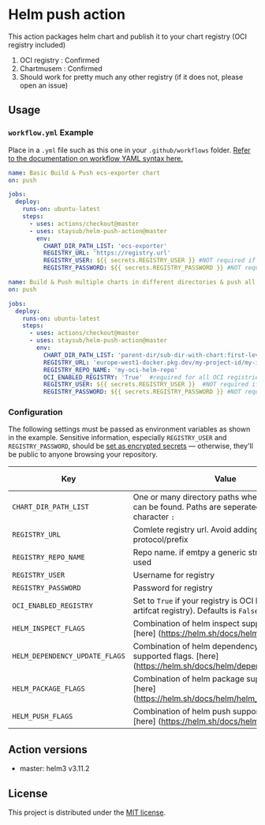 # Helm push action

This action packages helm chart and publish it to your chart registry (OCI registry included)

1. OCI registry : Confirmed
2. Chartmusem : Confirmed
3. Should work for pretty much any other registry (if it does not, please open an issue)

## Usage

### `workflow.yml` Example

Place in a `.yml` file such as this one in your `.github/workflows`
folder. [Refer to the documentation on workflow YAML syntax here.](https://help.github.com/en/articles/workflow-syntax-for-github-actions)

```yaml
name: Basic Build & Push ecs-exporter chart
on: push

jobs:
  deploy:
    runs-on: ubuntu-latest
    steps:
      - uses: actions/checkout@master
      - uses: staysub/helm-push-action@master
        env:
          CHART_DIR_PATH_LIST: 'ecs-exporter'
          REGISTRY_URL: 'https://registry.url'
          REGISTRY_USER: ${{ secrets.REGISTRY_USER }} #NOT required if you helm repo does not need authorization
          REGISTRY_PASSWORD: ${{ secrets.REGISTRY_PASSWORD }} #NOT required if you helm repo does not need authorization
```

```yaml
name: Build & Push multiple charts in different directories & push all to OCI REGISTRY
on: push

jobs:
  deploy:
    runs-on: ubuntu-latest
    steps:
      - uses: actions/checkout@master
      - uses: staysub/helm-push-action@master
        env:
          CHART_DIR_PATH_LIST: 'parent-dir/sub-dir-with-chart:first-level-dir-with-chart:.dot-dir/my-chart-dir'
          REGISTRY_URL: 'europe-west1-docker.pkg.dev/my-project-id/my-image-registry/' #DO NOT add the oci protocol "oci://"
          REGISTRY_REPO_NAME: 'my-oci-helm-repo'
          OCI_ENABLED_REGISTRY: 'True'  #required for all OCI registries
          REGISTRY_USER: ${{ secrets.REGISTRY_USER }}  #NOT required if you helm repo does not need authorization
          REGISTRY_PASSWORD: ${{ secrets.REGISTRY_PASSWORD }} #NOT required if you helm repo does not need authorization
```

### Configuration

The following settings must be passed as environment variables as shown in the example. Sensitive information,
especially `REGISTRY_USER` and `REGISTRY_PASSWORD`, should
be [set as encrypted secrets](https://help.github.com/en/articles/virtual-environments-for-github-actions#creating-and-using-secrets-encrypted-variables) —
otherwise, they'll be public to anyone browsing your repository.

| Key                            | Value                                                                                                                                                           | Suggested Type | Required |
|--------------------------------|-----------------------------------------------------------------------------------------------------------------------------------------------------------------|----------------|----------|
| `CHART_DIR_PATH_LIST`          | One or many directory paths where Chart.yaml can be found. Paths are seperated by the character `:`                                                             | `env`          | **Yes**  |
| `REGISTRY_URL`                 | Comlete registry url. Avoid adding `oci://` protocol/prefix                                                                                                     | `env`          | **Yes**  |
| `REGISTRY_REPO_NAME`           | Repo name. if emtpy a generic string witll be used                                                                                                              | `env`          | No       |
| `REGISTRY_USER`                | Username for registry                                                                                                                                           | `secret`       | No       |
| `REGISTRY_PASSWORD`            | Password for registry                                                                                                                                           | `secret`       | No       |
| `OCI_ENABLED_REGISTRY`         | Set to `True` if your registry is OCI based like (GCP artifcat registry). Defaults is `False` if not provided.                                                  | `env`          | No       |
| `HELM_INSPECT_FLAGS`           | Combination of helm inspect supported flags. [here]                                                            (https://helm.sh/docs/helm/helm_inspect/)        | `env`          | No       |
| `HELM_DEPENDENCY_UPDATE_FLAGS` | Combination of helm dependency update supported flags. [here]                                                    (https://helm.sh/docs/helm/dependency_update/) | `env`          | No       |
| `HELM_PACKAGE_FLAGS`           | Combination of helm package supported flags. [here]                                                             (https://helm.sh/docs/helm/helm_package/)       | `env`          | No       |
| `HELM_PUSH_FLAGS`              | Combination of helm push supported flags. [here]                                                                (https://helm.sh/docs/helm/helm_push/)          | `env`          | No       |

## Action versions

- master: helm3 v3.11.2

## License

This project is distributed under the [MIT license](LICENSE.md).
